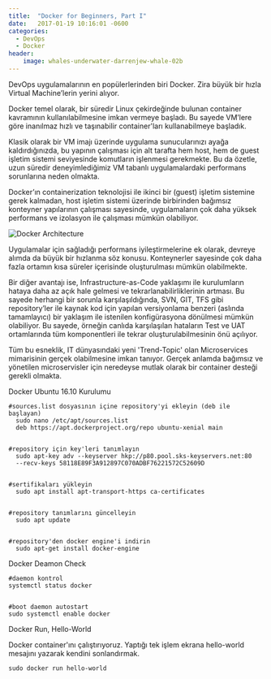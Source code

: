 ```yaml
---
title:  "Docker for Beginners, Part I"
date:   2017-01-19 10:16:01 -0600
categories:
  - DevOps
  - Docker
header:
    image: whales-underwater-darrenjew-whale-02b
---
```


DevOps uygulamalarının en popülerlerinden biri Docker. Zira büyük bir hızla Virtual Machine’lerin yerini alıyor.

Docker temel olarak, bir süredir Linux çekirdeğinde bulunan container kavramının kullanılabilmesine imkan vermeye başladı. Bu sayede VM’lere göre inanılmaz hızlı ve taşınabilir container'ları kullanabilmeye başladık.

Klasik olarak bir VM imajı üzerinde uygulama sunucularınızı ayağa kaldırdığınızda, bu yapının çalışması için alt tarafta hem host, hem de guest işletim sistemi seviyesinde komutların işlenmesi gerekmekte. Bu da özetle, uzun süredir deneyimlediğimiz VM tabanlı uygulamalardaki performans sorunlarına neden olmakta.

Docker’ın containerization teknolojisi ile ikinci bir (guest) işletim sistemine gerek kalmadan, host işletim sistemi üzerinde birbirinden bağımsız konteyner yapılarının çalışması sayesinde, uygulamaların çok daha yüksek performans ve izolasyon ile çalışması mümkün olabiliyor.

![Docker Architecture](https://berkdulger.github.io/images/docker-architecture.png)

Uygulamalar için sağladığı performans iyileştirmelerine ek olarak, devreye alımda da büyük bir hızlanma söz konusu. Konteynerler sayesinde çok daha fazla ortamın kısa süreler içerisinde oluşturulması mümkün olabilmekte.

Bir diğer avantajı ise, Infrastructure-as-Code yaklaşımı ile kurulumların hataya daha az açık hale gelmesi ve tekrarlanabilirliklerinin artması. Bu sayede herhangi bir sorunla karşılaşıldığında, SVN, GIT, TFS gibi repository’ler ile kaynak kod için yapılan versiyonlama benzeri (aslında tamamlayıcı) bir yaklaşım ile istenilen konfigürasyona dönülmesi mümkün olabiliyor. Bu sayede, örneğin canlıda karşılaşılan hataların Test ve UAT ortamlarında tüm komponentleri ile tekrar oluşturulabilmesinin önü açılıyor.

Tüm bu esneklik, IT dünyasındaki yeni 'Trend-Topic' olan Microservices mimarisinin gerçek olabilmesine imkan tanıyor. Gerçek anlamda bağımsız ve yönetilen microservisler için neredeyse mutlak olarak bir container desteği gerekli olmakta.

Docker Ubuntu 16.10 Kurulumu

    #sources.list dosyasının içine repository'yi ekleyin (deb ile başlayan)
      sudo nano /etc/apt/sources.list
      deb https://apt.dockerproject.org/repo ubuntu-xenial main
    
    ﻿
    #repository için key'leri tanımlayın
      sudo apt-key adv --keyserver hkp://p80.pool.sks-keyservers.net:80 
    ﻿  --recv-keys ﻿58118E89F3A912897C070ADBF76221572C52609D
    ﻿
    
    #sertifikaları yükleyin
      sudo apt install apt-transport-https ca-certificates
    
    
    #repository tanımlarını güncelleyin
      sudo apt update
    
    
    #repository'den docker engine'i indirin
      sudo apt-get install docker-engine
      
Docker Deamon Check

    #daemon kontrol
    systemctl status docker
    
    
    #boot daemon autostart
    sudo systemctl enable docker


Docker Run, Hello-World

Docker container'ını çalıştırıyoruz. Yaptığı tek işlem ekrana hello-world mesajını yazarak kendini sonlandırmak.

    sudo docker run hello-world
